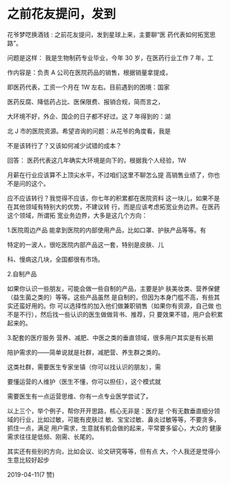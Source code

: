 # 之前花友提问，发到

花爷梦呓换酒钱 : 之前花友提问，发到星球上来，主要聊“医 药代表如何拓宽思路”。

问题是这样： 我是生物制药专业毕业，今年 30 岁，在医药行业工作 7 年，工

作内容是：负责 A 公司在医院药品的销售，根据销量拿提成，

即医药代表，工资一个月在 1W 左右。目前遇到的困境：国家

医药反腐、降低药占比、医保限费、报销合规，简而言之，

大环境不好，外企、国企的日子都不好过。这 7 年得到的：湖

北 J 市的医院资源。希望咨询的问题：从花爷的角度看，我是

不是该转行了？又该如何减少试错的成本？

回答： 医药代表这几年确实大环境是向下的，根据我个人经验，1W

月薪在行业应该算不上顶尖水平，不过咱们这里不聊怎么提 高销售业绩了，你也不是问的这个。

应不应该转行？我觉得不应该，你七年的积累都在医院资料 这一块儿，如果不是在其他领域有特别大的优势，不建议转 行，而是应该考虑拓宽业务边界。在医药这个领域，所谓拓 宽业务边界，大多是这几个方向：

1.医院周边产品 能拿到医院的内部使用产品，比如口罩、护肤产品等等。有

特定的一波人，很吃医院内部产品这一套，特别是皮肤、儿

科、慢病这几块，全国都很有市场。

2.自制产品

如果你认识一些朋友，可能会做一些自制的产品，主要是护 肤美妆类、营养保健（益生菌之类的）等等。这些产品虽然 是自制的，但因为本身门槛不高，有些其实还蛮好用的。你 可以选择性的加入他们做兼职销售（如果你有资源，自己做 也不是不行），然后找一些认识的医生做做背书、推荐，只 要效果不错，用户会积累起来的。

3.配套的医疗服务 营养、减肥、中医之类的垂直领域，很多用户其实是有长期

陪护需求的——简单说就是社群，减肥营、养生群之类的。

这类社群，需要医生专家坐镇（你可以找认识的朋友），需

要懂运营的人维护（医生不懂，你可以担任），这个模式就

需要医生有一点运营思维、你有一点专业医学尝试了。

以上三个，举个例子，帮你开开思路，核心无非是：医疗是 个有无数垂直细分领域的行业，比如过敏，可能有皮肤过 敏、宝宝过敏、鼻炎过敏等等，不要贪多，抓住一点，满足 用户需求，生意就有机会做的起来，平常要多留心，大众的 健康需求往往是低频、刚需、长尾的。

其实还有些别的方向，比如会议、论文研究等等，但有点 大，个人我还是觉得小生意比较好起步

2019-04-11(7 赞)